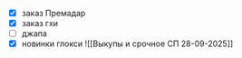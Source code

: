 - [x] заказ Премадар
- [x] заказ гхи
- [ ] джапа 
- [x] новинки глокси
![[Выкупы и срочное СП 28-09-2025]]
